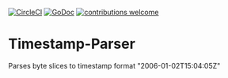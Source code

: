 [![CircleCI](https://circleci.com/gh/AlecRandazzo/Timestamp-Parser/tree/master.svg?style=svg)](https://circleci.com/gh/AlecRandazzo/Timestamp-Parser/tree/master) [![GoDoc](https://godoc.org/github.com/AlecRandazzo/Timestamp-Parser?status.png)](https://godoc.org/github.com/AlecRandazzo/Timestamp-Parser) [![contributions welcome](https://img.shields.io/badge/contributions-welcome-brightgreen.svg?style=flat)](https://github.com/dwyl/esta/issues)

# Timestamp-Parser
Parses byte slices to timestamp format "2006-01-02T15:04:05Z"

